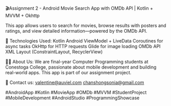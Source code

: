 🎬Assignment 2 - Android Movie Search App with OMDb API | Kotlin + MVVM + Okhttp

This app allows users to search for movies, browse results with posters and ratings, and view detailed information—powered by the OMDb API.

🚀 Technologies Used:
Kotlin
Android ViewModel + LiveData
Coroutines for async tasks
OkHttp for HTTP requests
Glide for image loading
OMDb API
XML Layout (ConstraintLayout, RecyclerView)

👩‍💻 About Us:
We are final-year Computer Programming students at Conestoga College, passionate about mobile development and building real-world apps. This app is part of our assignment project.

📧 Contact us: 
valentine@auviel.com
chanshongsonia@gmail.com

#AndroidApp #Kotlin #MovieApp #OMDb #MVVM #StudentProject #MobileDevelopment #AndroidStudio #ProgrammingShowcase
